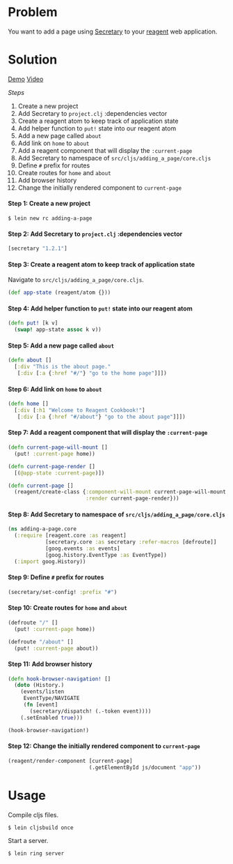 # Problem

You want to add a page using [Secretary](https://github.com/gf3/secretary) to your [reagent](https://github.com/reagent-project/reagent) web application.

# Solution

[Demo](http://rc-adding-a-page2.s3-website-us-west-1.amazonaws.com/) [Video](https://www.youtube.com/watch?v=D7uwDUUngy0)

*Steps*

1. Create a new project
2. Add Secretary to `project.clj` :dependencies vector
3. Create a reagent atom to keep track of application state
4. Add helper function to `put!` state into our reagent atom
5. Add a new page called `about`
6. Add link on `home` to `about`
7. Add a reagent component that will display the `:current-page`
8. Add Secretary to namespace of `src/cljs/adding_a_page/core.cljs`
9. Define `#` prefix for routes
10. Create routes for `home` and `about`
11. Add browser history
12. Change the initially rendered component to `current-page`

#### Step 1: Create a new project

```
$ lein new rc adding-a-page
```

#### Step 2: Add Secretary to `project.clj` :dependencies vector

```clojure
[secretary "1.2.1"]
```

#### Step 3: Create a reagent atom to keep track of application state

Navigate to `src/cljs/adding_a_page/core.cljs`.

```clojure
(def app-state (reagent/atom {}))
```

#### Step 4: Add helper function to `put!` state into our reagent atom

```clojure
(defn put! [k v]
  (swap! app-state assoc k v))
```

#### Step 5: Add a new page called `about`

```clojure
(defn about []
  [:div "This is the about page."
   [:div [:a {:href "#/"} "go to the home page"]]])
```

#### Step 6: Add link on `home` to `about`

```clojure
(defn home []
  [:div [:h1 "Welcome to Reagent Cookbook!"]
   [:div [:a {:href "#/about"} "go to the about page"]]])
```

#### Step 7: Add a reagent component that will display the `:current-page`

```clojure
(defn current-page-will-mount []
  (put! :current-page home))

(defn current-page-render []
  [(@app-state :current-page)])

(defn current-page []
  (reagent/create-class {:component-will-mount current-page-will-mount
                         :render current-page-render}))
```

#### Step 8: Add Secretary to namespace of `src/cljs/adding_a_page/core.cljs`

```clojure
(ns adding-a-page.core
  (:require [reagent.core :as reagent]
            [secretary.core :as secretary :refer-macros [defroute]]
            [goog.events :as events]
            [goog.history.EventType :as EventType])
  (:import goog.History))
```

#### Step 9: Define `#` prefix for routes

```clojure
(secretary/set-config! :prefix "#")
```

#### Step 10: Create routes for `home` and `about`

```clojure
(defroute "/" []
  (put! :current-page home))

(defroute "/about" []
  (put! :current-page about))
```

#### Step 11: Add browser history

```clojure
(defn hook-browser-navigation! []
  (doto (History.)
    (events/listen
     EventType/NAVIGATE
     (fn [event]
       (secretary/dispatch! (.-token event))))
    (.setEnabled true)))

(hook-browser-navigation!)
```

#### Step 12: Change the initially rendered component to `current-page`

```clojure
(reagent/render-component [current-page]
                          (.getElementById js/document "app"))
```

# Usage

Compile cljs files.

```
$ lein cljsbuild once
```

Start a server.

```
$ lein ring server
```
